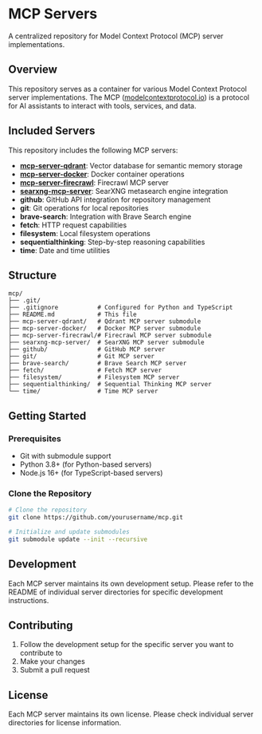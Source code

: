# MCP Servers

A centralized repository for Model Context Protocol (MCP) server implementations.

## Overview

This repository serves as a container for various Model Context Protocol server implementations. The MCP ([modelcontextprotocol.io](https://modelcontextprotocol.io)) is a protocol for AI assistants to interact with tools, services, and data.

## Included Servers

This repository includes the following MCP servers:

- **[mcp-server-qdrant](https://github.com/qdrant/mcp-server-qdrant)**: Vector database for semantic memory storage
- **[mcp-server-docker](https://github.com/ckreiling/mcp-server-docker)**: Docker container operations
- **[mcp-server-firecrawl](https://github.com/vrknetha/mcp-server-firecrawl)**: Firecrawl MCP server
- **[searxng-mcp-server](https://github.com/maccam912/searxng-mcp-server)**: SearXNG metasearch engine integration
- **github**: GitHub API integration for repository management
- **git**: Git operations for local repositories
- **brave-search**: Integration with Brave Search engine
- **fetch**: HTTP request capabilities
- **filesystem**: Local filesystem operations
- **sequentialthinking**: Step-by-step reasoning capabilities
- **time**: Date and time utilities

## Structure

```
mcp/
├── .git/
├── .gitignore           # Configured for Python and TypeScript
├── README.md            # This file
├── mcp-server-qdrant/   # Qdrant MCP server submodule
├── mcp-server-docker/   # Docker MCP server submodule
├── mcp-server-firecrawl/# Firecrawl MCP server submodule
├── searxng-mcp-server/  # SearXNG MCP server submodule
├── github/              # GitHub MCP server
├── git/                 # Git MCP server
├── brave-search/        # Brave Search MCP server
├── fetch/               # Fetch MCP server
├── filesystem/          # Filesystem MCP server
├── sequentialthinking/  # Sequential Thinking MCP server
└── time/                # Time MCP server
```

## Getting Started

### Prerequisites

- Git with submodule support
- Python 3.8+ (for Python-based servers)
- Node.js 16+ (for TypeScript-based servers)

### Clone the Repository

```bash
# Clone the repository
git clone https://github.com/yourusername/mcp.git

# Initialize and update submodules
git submodule update --init --recursive
```

## Development

Each MCP server maintains its own development setup. Please refer to the README of individual server directories for specific development instructions.

## Contributing

1. Follow the development setup for the specific server you want to contribute to
2. Make your changes
3. Submit a pull request

## License

Each MCP server maintains its own license. Please check individual server directories for license information. 